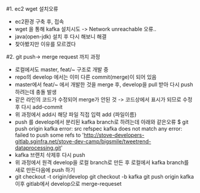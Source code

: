 #1. ec2 wget 설치오류
- ec2환경 구축 후, 접속
- wget 을 통해 kafka 설치시도 -> Network unreachable 오류..
- java(open-jdk) 설치 후 다시 해보니 해결
- 찾아봤지만 이유를 모르겠다

#2. git push-> merge request 까지 과정
- 로컬에서도 master, feat/~ 구조로 개발 중
- repo의 develop 에서는 이미 다른 commit(merge)이 되어 있음
- master에서 feat/~ 에서 개발한 것을 merge 후, develop을 pull 받아 다시 push 하려는데 충돌 발생
- 같은 라인의 코드가 수정되어 merge가 안된 것 -> 코드상에서 표시가 되므로 수정 후 다시 add-commit
- 위 과정에서 add시 해당 파일 직접 입력 add {파일이름}
- push 를 develop에서 분리된 kafka branch로 하려는데 아래와 같은오류
   $ git push origin kafka
   error: src refspec kafka does not match any
   error: failed to push some refs to 'http://stove-developers-gitlab.sginfra.net/stove-dev-camp/bigsmile/tweetrend-dataprocessing.git'
- kafka 브랜치 삭제후 다시 push
- 위 과정에서 원격 develop을 로컬 branch로 만든 후 로컬에서 kafka branch를 새로 만든다음에 push 하기
- git checkout -t origin/develop
  git checkout -b kafka
  git push origin kafka 이후 gitlab에서 develop으로 merge-requeset